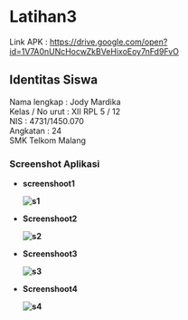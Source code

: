 # Latihan3

Link APK : https://drive.google.com/open?id=1V7A0nUNcHocwZkBVeHixoEoy7nFd9FvO

## Identitas Siswa
Nama lengkap    : Jody Mardika <br>
Kelas / No urut : XII RPL 5 / 12 <br>
NIS             : 4731/1450.070 <br>
Angkatan        : 24 <br>
SMK Telkom Malang <br>

### Screenshot Aplikasi
  
  * <b>screenshoot1
  
    ![s1](https://user-images.githubusercontent.com/22114252/32687845-d9623c44-c6f7-11e7-88ac-7ed11384fd44.png)
    
  * Screenshoot2
    
    ![s2](https://user-images.githubusercontent.com/22114252/32687842-d833781a-c6f7-11e7-9543-92eec2b87aab.png)
    
  * Screenshoot3
  
    ![s3](https://user-images.githubusercontent.com/22114252/32687843-d89448ca-c6f7-11e7-963e-542d8f3ad62c.png)
    
  * Screenshoot4
  
    ![s4](https://user-images.githubusercontent.com/22114252/32687844-d9007860-c6f7-11e7-8961-223cbc2afb0b.png)
